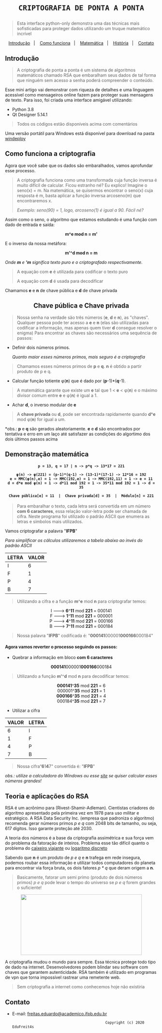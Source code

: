 <h1 align="center">

    CRIPTOGRAFIA DE PONTA A PONTA
</h1>

>Esta interface python-only demonstra uma das técnicas mais sofisticadas para proteger dados utilizando um truque matemático incrível

<p align="center">
  <a href="#introdução">Introdução</a>&nbsp;&nbsp;&nbsp;|&nbsp;&nbsp;&nbsp;
  <a href="#como-funciona-a-criptografia">Como funciona</a>&nbsp;&nbsp;&nbsp;|&nbsp;&nbsp;&nbsp;
  <a href="#demonstração-matemática">Matemática</a>&nbsp;&nbsp;&nbsp;|&nbsp;&nbsp;&nbsp;
  <a href="#teoria-e-aplicações-do-rsa">História</a>&nbsp;&nbsp;&nbsp;|&nbsp;&nbsp;&nbsp;
  <a href="#contato">Contato</a>
</p>


## Introdução

> A criptografia de ponta a ponta é um sistema de algoritmos matemáticos chamado RSA que embaralham seus dados de tal forma que ninguém sem acesso a senha poderá compreender o conteúdo.

Esse mini artigo vai demonstrar com riqueza de detalhes e uma linguagem acessível como mensageiros online fazem para proteger suas mensagens de texto. Para isso, foi criada uma interface amigável utilizando: 
- Python 3.8
- Qt Designer 5.14.1

> Todos os códigos estão disponíveis acima com comentários

Uma versão portátil para Windows está disponível para download na pasta [windeploy](https://github.com/EduFreit4s/end-to-end-encryption/tree/master/windeploy)

## Como funciona a criptografia

Agora que você sabe que os dados são embaralhados, vamos aprofundar esse processo.

> A criptografia funciona como uma transformada cuja função inversa é muito difícil de calcular. Ficou estranho né? Eu explico! Imagine o seno(x) = m. Na matemática, se quisermos encontrar o seno(x) cuja resposta é m, basta aplicar a função inversa arcoseno(m) que encontraremos x.
>
> *Exemplo: seno(90) = 1, logo, arcoseno(1) é igual a 90.* *Fácil né?* 

Assim como o seno, o algoritmo que estamos estudando é uma função com dado de entrada e saída:

<p align="center">
	<b>m^e mod n = m'</b>
</p>

E o inverso da nossa metáfora:

<p align="center">
	<b>m'^d mod n = m</b>
</p>

*Onde **m** e **'m** significa texto puro e o criptografado respectivamente.*
>A equação com **e** é utilizada para codificar o texto puro
>
>A equação com **d** é usada para decodificar  

Chamamos **e** e **n** de chave pública e **d** de chave privada  
    
 <h2 align="center">
    Chave pública e Chave privada
</h2>

>Nossa senha na verdade são três números (**e**, **d** e **n**), as "chaves". Qualquer pessoa pode ter acesso a **e** e **n** (elas são utilizadas para codificar a informação, mas apenas quem tiver **d** consegue resolver o enigma) Para encontrar as chaves são necessários uma sequência de passos:

- Definir dois números primos.

	*Quanto maior esses números primos, mais seguro é a criptografia*
 
 >Chamamos esses números primos de **p** e **q**. **n** é obtido a partir produto de p e q. 

- Calcular função totiente φ(**n**) que é dado por (**p**-1)*(**q**-1). 

> A matemática garante que existe um **e** tal que 1 < **e** < φ(**n**)  e o máximo divisor comum entre **e** e φ(**n**) é igual a 1.

- Achar **d**, o inverso modular de **e**

> A **chave privada** ou **d**, pode ser encontrada rapidamente quando **d*****e** mod φ(**n**) for igual a um. 

*obs.: **p** e **q** são gerados aleatoriamente. **e** e **d** são encontrados por tentativa e erro em um laço até satisfazer as condições do algortimo dos dois últimos passos acima

## Demonstração matemática


<h4 align="center">
	
	p = 13, q = 17 | n -> p*q -> 13*17 = 221
	
	φ(n) -> φ(221) = (p-1)*(q-1) -> (13-1)*(17-1) -> 12*16 = 192
	e = MMC(φ(n),e) = 1 -> MMC(192,e) = 1 -> MMC(192,11) = 1 -> e = 11
	d = d*e mod φ(n) = 1 -> d*11 mod 192 = 1 -> 35*11 mod 192 = 1 -> d = 35
	
	Chave pública[e] = 11  |  Chave privada[d] = 35  |  Módulo[n] = 221
	
</h4>


>Para embaralhar o texto, cada letra será convertida em um número <b>com 6 caracteres</b>, essa relação valor-letra pode ser chamada de cifra. Neste programa foi utilizado o padrão ASCII que enumera as letras e símbolos mais utilizados.

Vamos criptografar a palavra "<b>IFPB</b>"<br>

*Para simplificar os cálculos utilizaremos a tabela abaixo ao invés do padrão ASCII*

| LETRA | VALOR |
| ----- | ----- |
|   I 	|   6 	|
|   F 	|   1	|
|   P 	|   4 	|
|   B 	|   7	|

> Utilizando a cifra e a função <b>m</b>^<b>e</b> mod <b>n</b>  para criptografar temos:
<p align="center">
I ---> <b>6</b>^<b>11</b> mod <b>221</b> = 000141<br>
F ---> <b>1</b>^<b>11</b> mod <b>221</b> = 000001<br> 
P ---> <b>4</b>^<b>11</b> mod <b>221</b> = 000166<br>
B ---> <b>7</b>^<b>11</b> mod <b>221</b> = 000184<br> 
</p>
 
> Nossa palavra "<b>IFPB</b>" codificada é: "<b>000141</b>000001<b>000166</b>000184"

#### Agora vamos reverter o processo seguindo os passos:

- Quebrar a informação em bloco <b>com 6 caracteres</b>
<p align="center">
	<b>000141</b>000001<b>000166</b>000184
</p>

>Utilizando a função <b>m'</b>^<b>d</b> mod <b>n</b>  para decodificar temos:
 
<p align="center">
<b>000141</b>^<b>35</b> mod <b>221</b> = 6<br>
000001^<b>35</b> mod <b>221</b> = 1<br> 
<b>000166</b>^<b>35</b> mod <b>221</b> = 4<br>
000184^<b>35</b> mod <b>221</b> = 7<br> 
</p>

- Utilizar a cifra 

| VALOR | LETRA |
| ----- | ----- |
|   6 	|   I 	|
|   1 	|   F	|
|   4 	|   P 	|
|   7 	|   B	|

> Nossa cifra“<b>6</b>1<b>4</b>7" convertida é: "<b>IFPB</b>" 

*obs.: utilize a calculadora do Windows ou esse [site](https://www.wolframalpha.com/) se quiser calcular esses números grandes!*


## Teoria e aplicações do RSA

RSA é um acrônimo para (Rivest-Shamir-Adleman). Cientistas criadores do algoritmo apresentado pela primeira vez em 1978 para uso militar e estratégico. 
A RSA Data Security Inc. (empresa que padroniza o algoritmo) recomenda gerar números primos  <em>p e q</em> com 2048 bits de tamanho, ou seja, 617 dígitos. Isso garante proteção até 2030.  

A teoria dos números é a base da criptografia assimétrica e sua força vem do problema da fatoração de inteiros. Problema esse tão difícil quanto o problema do [caixeiro viajante](https://pt.wikipedia.org/wiki/Problema_do_caixeiro-viajante) ou [logaritmo discreto](https://pt.wikipedia.org/wiki/Logaritmo_discreto) <br/>

Sabendo que <b>n</b> é um produto de <em>p e q</em> e <b>n</b> trafega em rede insegura, podemos roubar essa informação e utilizar todos computadores do planeta para encontrar via força bruta, os dois fatores <em>p * q</em> que deram origem a <b>n</b>. 

> Basicamente, fatorar um semi primo (produto de dois números primos) <em>p e q</em> pode levar o tempo do universo se  <em>p e q</em> forem grandes o suficiente!

<p align="center">
  <img width="400" height="200" src="https://github.com/EduFreit4s/end-to-end-encryption/blob/master/images/404.jpg">
</p>

A criptografia mudou o mundo para sempre. Essa técnica protege todo tipo de dado na internet. Desenvolvedores podem blindar seu software com chaves que garantem autenticidade. RSA também é utilizado em programas de vpn que torna impossível rastrear uma remetente web.  

> Sem criptografia a internet como conhecemos hoje não existiria 

## Contato 

- E-mail:  [freitas.eduardo@academico.ifpb.edu.br](mailto:freitas.eduardo@academico.ifpb.edu.br)
                                          
                                                
                                                 Copyright (c) 2020 EduFreit4s



